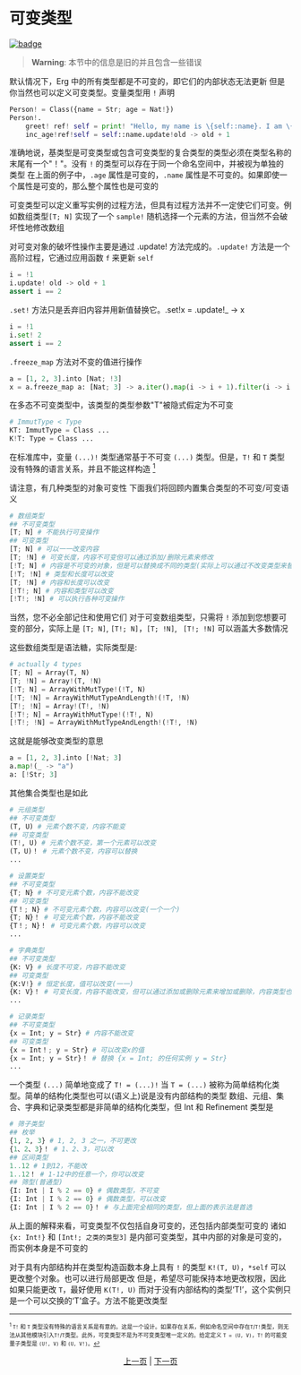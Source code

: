 # 可变类型

[![badge](https://img.shields.io/endpoint.svg?url=https%3A%2F%2Fgezf7g7pd5.execute-api.ap-northeast-1.amazonaws.com%2Fdefault%2Fsource_up_to_date%3Fowner%3Derg-lang%26repos%3Derg%26ref%3Dmain%26path%3Ddoc/EN/syntax/type/18_mut.md%26commit_hash%3D60dfd8580acb1a06dec36895295f92e823931a59)](https://gezf7g7pd5.execute-api.ap-northeast-1.amazonaws.com/default/source_up_to_date?owner=erg-lang&repos=erg&ref=main&path=doc/EN/syntax/type/18_mut.md&commit_hash=60dfd8580acb1a06dec36895295f92e823931a59)

> __Warning__: 本节中的信息是旧的并且包含一些错误

默认情况下，Erg 中的所有类型都是不可变的，即它们的内部状态无法更新
但是你当然也可以定义可变类型。变量类型用 `!` 声明

```python
Person! = Class({name = Str; age = Nat!})
Person!.
    greet! ref! self = print! "Hello, my name is \{self::name}. I am \{self::age}."
    inc_age!ref!self = self::name.update!old -> old + 1
```

准确地说，基类型是可变类型或包含可变类型的复合类型的类型必须在类型名称的末尾有一个"！"。没有 `!` 的类型可以存在于同一个命名空间中，并被视为单独的类型
在上面的例子中，`.age` 属性是可变的，`.name` 属性是不可变的。如果即使一个属性是可变的，那么整个属性也是可变的

可变类型可以定义重写实例的过程方法，但具有过程方法并不一定使它们可变。例如数组类型`[T; N]` 实现了一个 `sample!` 随机选择一个元素的方法，但当然不会破坏性地修改数组

对可变对象的破坏性操作主要是通过 .update! 方法完成的。`.update!` 方法是一个高阶过程，它通过应用函数 `f` 来更新 `self`

```python
i = !1
i.update! old -> old + 1
assert i == 2
```

`.set!` 方法只是丢弃旧内容并用新值替换它。.set!x = .update!_ -> x

```python
i = !1
i.set! 2
assert i == 2
```

`.freeze_map` 方法对不变的值进行操作

```python
a = [1, 2, 3].into [Nat; !3]
x = a.freeze_map a: [Nat; 3] -> a.iter().map(i -> i + 1).filter(i -> i % 2 == 0).collect(Array)
```

在多态不可变类型中，该类型的类型参数"T"被隐式假定为不可变

```python
# ImmutType < Type
KT: ImmutType = Class ...
K!T: Type = Class ...
```

在标准库中，变量 `(...)!` 类型通常基于不可变 `(...)` 类型。但是，`T!` 和 `T` 类型没有特殊的语言关系，并且不能这样构造 [<sup id="f1">1</sup>](#1)

请注意，有几种类型的对象可变性
下面我们将回顾内置集合类型的不可变/可变语义

```python
# 数组类型
## 不可变类型
[T; N] # 不能执行可变操作
## 可变类型
[T; N] # 可以一一改变内容
[T; !N] # 可变长度，内容不可变但可以通过添加/删除元素来修改
[!T; N] # 内容是不可变的对象，但是可以替换成不同的类型(实际上可以通过不改变类型来替换)
[!T; !N] # 类型和长度可以改变
[T; !N] # 内容和长度可以改变
[!T!; N] # 内容和类型可以改变
[!T!; !N] # 可以执行各种可变操作
```

当然，您不必全部记住和使用它们
对于可变数组类型，只需将 `!` 添加到您想要可变的部分，实际上是 `[T; N]`, `[T!; N]`，`[T; !N]`, ` [T!; !N]` 可以涵盖大多数情况

这些数组类型是语法糖，实际类型是:

```python
# actually 4 types
[T; N] = Array(T, N)
[T; !N] = Array!(T, !N)
[!T; N] = ArrayWithMutType!(!T, N)
[!T; !N] = ArrayWithMutTypeAndLength!(!T, !N)
[T!; !N] = Array!(T!, !N)
[!T!; N] = ArrayWithMutType!(!T!, N)
[!T!; !N] = ArrayWithMutTypeAndLength!(!T!, !N)
```

这就是能够改变类型的意思

```python
a = [1, 2, 3].into [!Nat; 3]
a.map!(_ -> "a")
a: [!Str; 3]
```

其他集合类型也是如此

```python
# 元组类型
## 不可变类型
(T, U) # 元素个数不变，内容不能变
## 可变类型
(T!, U) # 元素个数不变，第一个元素可以改变
(T，U)！ # 元素个数不变，内容可以替换
...
```

```python
# 设置类型
## 不可变类型
{T; N} # 不可变元素个数，内容不能改变
## 可变类型
{T！; N} # 不可变元素个数，内容可以改变(一个一个)
{T; N}！ # 可变元素个数，内容不能改变
{T！; N}！ # 可变元素个数，内容可以改变
...
```

```python
# 字典类型
## 不可变类型
{K: V} # 长度不可变，内容不能改变
## 可变类型
{K:V!} # 恒定长度，值可以改变(一一)
{K: V}！ # 可变长度，内容不能改变，但可以通过添加或删除元素来增加或删除，内容类型也可以改变
...
```

```python
# 记录类型
## 不可变类型
{x = Int; y = Str} # 内容不能改变
## 可变类型
{x = Int！; y = Str} # 可以改变x的值
{x = Int; y = Str}！ # 替换 {x = Int; 的任何实例 y = Str}
...
```

一个类型 `(...)` 简单地变成了 `T! = (...)!` 当 `T = (...)` 被称为简单结构化类型。简单的结构化类型也可以(语义上)说是没有内部结构的类型
数组、元组、集合、字典和记录类型都是非简单的结构化类型，但 Int 和 Refinement 类型是

```python
# 筛子类型
## 枚举
{1, 2, 3} # 1, 2, 3 之一，不可更改
{1、2、3}！ # 1、2、3，可以改
## 区间类型
1..12 # 1到12，不能改
1..12！ # 1-12中的任意一个，你可以改变
## 筛型(普通型)
{I: Int | I % 2 == 0} # 偶数类型，不可变
{I: Int | I % 2 == 0} # 偶数类型，可以改变
{I: Int | I % 2 == 0}！ # 与上面完全相同的类型，但上面的表示法是首选
```

从上面的解释来看，可变类型不仅包括自身可变的，还包括内部类型可变的
诸如 `{x: Int!}` 和 `[Int!; 之类的类型3]` 是内部可变类型，其中内部的对象是可变的，而实例本身是不可变的

对于具有内部结构并在类型构造函数本身上具有 `!` 的类型 `K!(T, U)`，`*self` 可以更改整个对象。也可以进行局部更改
但是，希望尽可能保持本地更改权限，因此如果只能更改 `T`，最好使用 `K(T!, U)`
而对于没有内部结构的类型‘T!’，这个实例只是一个可以交换的‘T’盒子。方法不能更改类型

---

<span id="1" style="font-size:x-small"><sup>1</sup> `T!` 和 `T` 类型没有特殊的语言关系是有意的。这是一个设计。如果存在关系，例如命名空间中存在`T`/`T!`类型，则无法从其他模块引入`T!`/`T`类型。此外，可变类型不是为不可变类型唯一定义的。给定定义 `T = (U, V)`，`T!` 的可能变量子类型是 `(U!, V)` 和 `(U, V!)`。[↩](#f1)</span>

<p align='center'>
    <a href='./17'>上一页</a> | <a href='./19_bound.md'>下一页</a>
</p>
